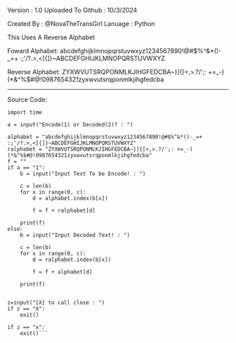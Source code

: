 Version : 1.0
Uploaded To Github : 10/3/2024

Created By : @NovaTheTransGirl
Lanuage : Python

This Uses A Reverse Alphabet

Foward Alphabet: 
abcdefghijklmnopqrstuvwxyz1234567890!@#$%^&*()-_=+ :;'/?.>,<[{]}~ABCDEFGHIJKLMNOPQRSTUVWXYZ

Reverse Alphabet:
ZYXWVUTSRQPONMLKJIHGFEDCBA~}]{[<,>.?/';: +=_-)(*&^%$#@!0987654321zyxwvutsrqponmlkjihgfedcba



--------------------------------------------------------------------------------

Source Code:
```
import time

a = input("Encode(1) or Decoded(2)? : ")

alphabet = "abcdefghijklmnopqrstuvwxyz1234567890!@#$%^&*()-_=+ :;'/?.>,<[{]}~ABCDEFGHIJKLMNOPQRSTUVWXYZ"
ralphabet = "ZYXWVUTSRQPONMLKJIHGFEDCBA~}]{[<,>.?/';: +=_-)(*&^%$#@!0987654321zyxwvutsrqponmlkjihgfedcba"
f = ""
if a == "1":
    b = input("Input Text To be Encode! : ")

    c = len(b)
    for x in range(0, c):
        d = alphabet.index(b[x])

        f = f + ralphabet[d]

    print(f)
else:
    b = input("Input Decoded Text! : ")

    c = len(b)
    for x in range(0, c):
        d = ralphabet.index(b[x])

        f = f + alphabet[d]

    print(f)


z=input("[X] to call close : ")
if z == "X":
    exit()

if z == "x":
    exit()```
